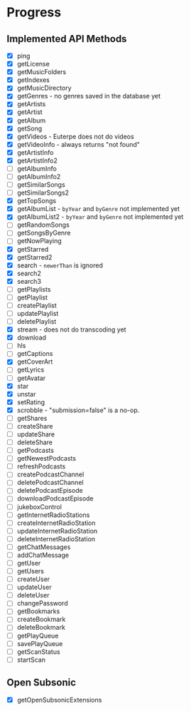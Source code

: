 # Progress

## Implemented API Methods

- [x] ping
- [x] getLicense
- [x] getMusicFolders
- [x] getIndexes
- [x] getMusicDirectory
- [x] getGenres - no genres saved in the database yet
- [x] getArtists
- [x] getArtist
- [x] getAlbum
- [x] getSong
- [x] getVideos - Euterpe does not do videos
- [x] getVideoInfo - always returns "not found"
- [x] getArtistInfo
- [x] getArtistInfo2
- [ ] getAlbumInfo
- [ ] getAlbumInfo2
- [ ] getSimilarSongs
- [ ] getSimilarSongs2
- [x] getTopSongs
- [x] getAlbumList - `byYear` and `byGenre` not implemented yet
- [x] getAlbumList2 - `byYear` and `byGenre` not implemented yet
- [ ] getRandomSongs
- [ ] getSongsByGenre
- [ ] getNowPlaying
- [x] getStarred
- [x] getStarred2
- [x] search - `newerThan` is ignored
- [x] search2
- [x] search3
- [ ] getPlaylists
- [ ] getPlaylist
- [ ] createPlaylist
- [ ] updatePlaylist
- [ ] deletePlaylist
- [x] stream - does not do transcoding yet
- [x] download
- [ ] hls
- [ ] getCaptions
- [x] getCoverArt
- [ ] getLyrics
- [ ] getAvatar
- [x] star
- [x] unstar
- [x] setRating
- [x] scrobble - "submission=false" is a no-op.
- [ ] getShares
- [ ] createShare
- [ ] updateShare
- [ ] deleteShare
- [ ] getPodcasts
- [ ] getNewestPodcasts
- [ ] refreshPodcasts
- [ ] createPodcastChannel
- [ ] deletePodcastChannel
- [ ] deletePodcastEpisode
- [ ] downloadPodcastEpisode
- [ ] jukeboxControl
- [ ] getInternetRadioStations
- [ ] createInternetRadioStation
- [ ] updateInternetRadioStation
- [ ] deleteInternetRadioStation
- [ ] getChatMessages
- [ ] addChatMessage
- [ ] getUser
- [ ] getUsers
- [ ] createUser
- [ ] updateUser
- [ ] deleteUser
- [ ] changePassword
- [ ] getBookmarks
- [ ] createBookmark
- [ ] deleteBookmark
- [ ] getPlayQueue
- [ ] savePlayQueue
- [ ] getScanStatus
- [ ] startScan

## Open Subsonic

- [x] getOpenSubsonicExtensions
